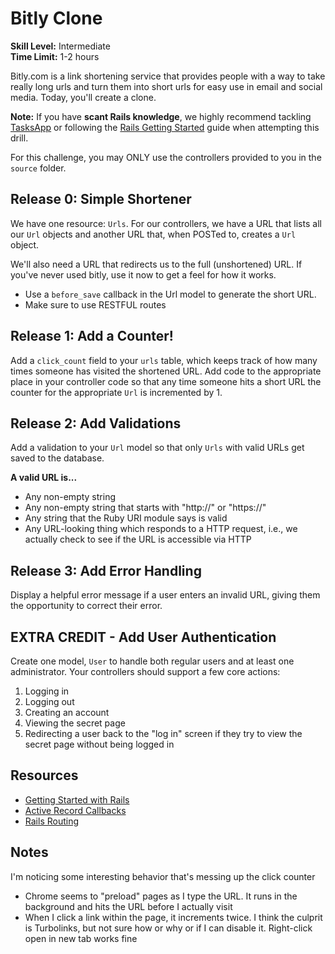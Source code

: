 # Bitly Clone

__Skill Level:__ Intermediate  
__Time Limit:__ 1-2 hours

Bitly.com is a link shortening service that provides people with a way to take really long urls and turn them into short urls for easy use in email and social media. Today, you'll create a clone.

__Note:__ If you have __scant Rails knowledge__, we highly recommend tackling [TasksApp](https://github.com/paircolumbus/TasksApp) or following the [Rails Getting Started](http://guides.rubyonrails.org/getting_started.html#creating-a-new-rails-project) guide when attempting this drill.

For this challenge, you may ONLY use the controllers provided to you in the `source` folder. 

## Release 0: Simple Shortener
We have one resource: `Urls`. For our controllers, we have a URL that lists all our `Url` objects and another URL that, when POSTed to, creates a `Url` object.

We'll also need a URL that redirects us to the full (unshortened) URL. If you've never used bitly, use it now to get a feel for how it works.
 
 - Use a `before_save` callback in the Url model to generate the short URL.
 - Make sure to use RESTFUL routes

## Release 1: Add a Counter! 
Add a `click_count` field to your `urls` table, which keeps track of how many times someone has visited the shortened URL. Add code to the appropriate place in your controller code so that any time someone hits a short URL the counter for the appropriate `Url` is incremented by 1.

## Release 2: Add Validations 
Add a validation to your `Url` model so that only `Urls` with valid URLs get saved to the database.

__A valid URL is...__
- Any non-empty string
- Any non-empty string that starts with "http://" or "https://"
- Any string that the Ruby URI module says is valid
- Any URL-looking thing which responds to a HTTP request, i.e., we actually check to see if the URL is accessible via HTTP

## Release 3: Add Error Handling
Display a helpful error message if a user enters an invalid URL, giving them the opportunity to correct their error.

## EXTRA CREDIT - Add User Authentication
Create one model, `User` to handle both regular users and at least one administrator. Your controllers should support a few core actions:

1. Logging in
2. Logging out
3. Creating an account
4. Viewing the secret page
5. Redirecting a user back to the "log in" screen if they try to view the secret page without being logged in

## Resources
- [Getting Started with Rails](http://guides.rubyonrails.org/getting_started.html#creating-a-new-rails-project)
- [Active Record Callbacks](http://guides.rubyonrails.org/active_record_callbacks.html)
- [Rails Routing](http://guides.rubyonrails.org/routing.html)

## Notes
I'm noticing some interesting behavior that's messing up the click counter
- Chrome seems to "preload" pages as I type the URL.  It runs in the background and hits the URL before I actually visit
- When I click a link within the page, it increments twice.  I think the culprit is Turbolinks, but not sure how or why or if I can disable it. Right-click open in new tab works fine
